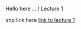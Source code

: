 Hello here ....!
Lecture 1 

imp link here [link to lecture 1](https://indico.cern.ch/event/970903/)
